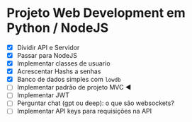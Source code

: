 # Projeto Web Development em Python / NodeJS

- [x] Dividir API e Servidor
- [x] Passar para NodeJS
- [x] Implementar classes de usuario
- [x] Acrescentar Hashs a senhas
- [x] Banco de dados simples com `lowdb`
- [ ] Implementar padrão de projeto MVC ◀
- [ ] Implementar JWT
- [ ] Perguntar chat (gpt ou deep): o que são websockets?
- [ ] Implementar API keys para requisições na API
